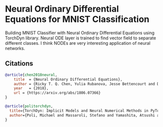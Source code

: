 # Neural Ordinary Differential Equations for MNIST Classification
Building MNIST Classifier with Neural Ordinary Differential Equations using TorchDyn library. Neural ODE layer is trained to find vector field to separate different classes. I think NODEs are very interesting application of neural networks. 

## Citations
```bibtex
@article{chen2018neural,
    title  = {Neural Ordinary Differential Equations},
    author = {Ricky T. Q. Chen, Yulia Rubanova, Jesse Bettencourt and David Duvenaud},
    year   = {2018},
    url = {https://arxiv.org/abs/1806.07366}
}
```
```bibtex
@article{politorchdyn,
  title={TorchDyn: Implicit Models and Neural Numerical Methods in PyTorch},
  author={Poli, Michael and Massaroli, Stefano and Yamashita, Atsushi and Asama, Hajime and Park, Jinkyoo and Ermon, Stefano}
}
```
